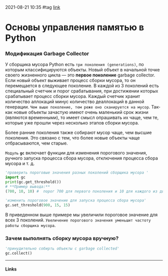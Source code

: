 2021-08-21 10:35
#tag [link](https://webdevblog.ru/osnovy-upravleniya-pamyatju-v-python/)
# Основы управления памятью в Python
### Модификация Garbage Collector

У сборщика мусора Python есть `три поколения (generations)`, по которым классифицируются объекты. Новый объект в начальной точке своего жизненного цикла — это **первое поколение** garbage collector. Если новый объект выживает процесс сборки мусора, то он перемещается в следующее поколение. В каждой из 3 поколений есть специальный счетчик и порог срабатывания, при достижении которых срабатывает процесс сборки мусора. Каждый счетчик хранит количество аллокаций минус количество деаллокаций в данной генерации. `Чем выше поколение, тем реже оно сканируется на мусор`. Так-как новые объекты зачастую имеют очень маленький срок жизни (являются временными), то имеет смысл опрашивать их чаще, чем те, которые уже прошли через несколько этапов сборки мусора. 

Более ранние поколения также собирают мусор чаще, чем высшие поколения. Это связано с тем, что более новые объекты чаще отбрасываются, чем старые.

`Модуль` **`gc`** включает функции для изменения порогового значения, ручного запуска процесса сбора мусора, отключения процесса сбора мусора и т. д.
```py
'проверить пороговые значения разных поколений сборщика мусора '
import gc
print(gc.get_threshold())
# **Пример вывода:**
(700, 10, 10) #  порог 700 для первого поколения и 10 для каждого из двух других поколений.
```
```py
'изменить пороговое значение для запуска процесса сбора мусора'
gc.set_threshold(900, 15, 15)
```
В приведенном выше примере мы увеличили пороговое значение для всех 3 поколений. `Увеличение порогового значения уменьшит частоту работы сборщика мусора`. 

### Зачем выполнять сборку мусора вручную?
```py
'принудительно собирть объекты с garbage collected'
gc.collect()
```
_____________
#### Links
